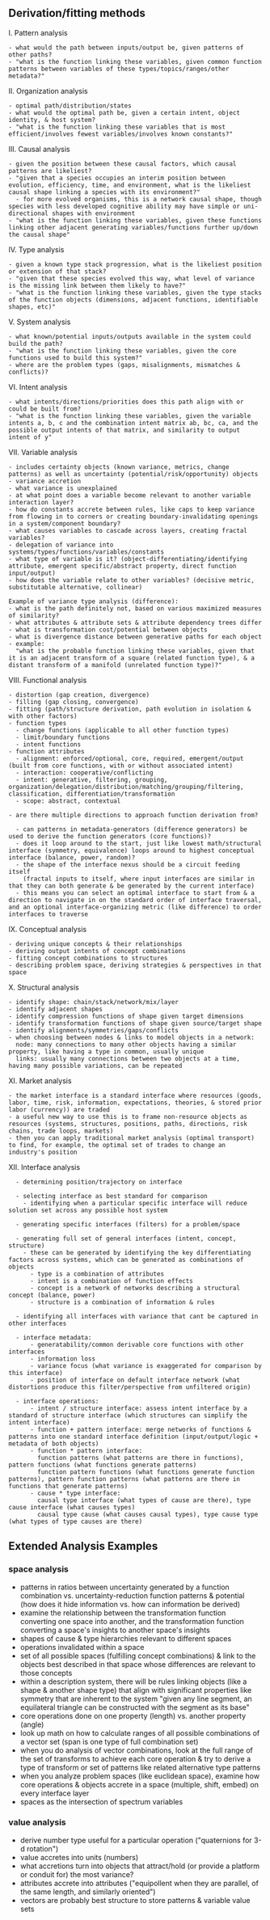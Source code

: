 ## Derivation/fitting methods

  I. Pattern analysis
  
    - what would the path between inputs/output be, given patterns of other paths?
    - "what is the function linking these variables, given common function patterns between variables of these types/topics/ranges/other metadata?"

  II. Organization analysis

    - optimal path/distribution/states
    - what would the optimal path be, given a certain intent, object identity, & host system?
    - "what is the function linking these variables that is most efficient/involves fewest variables/involves known constants?"

  III. Causal analysis

    - given the position between these causal factors, which causal patterns are likeliest?
    - "given that a species occupies an interim position between evolution, efficiency, time, and environment, what is the likeliest causal shape linking a species with its environment?"
      - for more evolved organisms, this is a network causal shape, though species with less developed cognitive ability may have simple or uni-directional shapes with environment
    - "what is the function linking these variables, given these functions linking other adjacent generating variables/functions further up/down the causal shape"

  IV. Type analysis

    - given a known type stack progression, what is the likeliest position or extension of that stack?
    - "given that these species evolved this way, what level of variance is the missing link between them likely to have?"
    - "what is the function linking these variables, given the type stacks of the function objects (dimensions, adjacent functions, identifiable shapes, etc)"

  V. System analysis

    - what known/potential inputs/outputs available in the system could build the path?
    - "what is the function linking these variables, given the core functions used to build this system?"
    - where are the problem types (gaps, misalignments, mismatches & conflicts)?

  VI. Intent analysis

    - what intents/directions/priorities does this path align with or could be built from?
    - "what is the function linking these variables, given the variable intents a, b, c and the combination intent matrix ab, bc, ca, and the possible output intents of that matrix, and similarity to output intent of y"

  VII. Variable analysis

    - includes certainty objects (known variance, metrics, change patterns) as well as uncertainty (potential/risk/opportunity) objects
    - variance accretion
    - what variance is unexplained
    - at what point does a variable become relevant to another variable interaction layer?
    - how do constants accrete between rules, like caps to keep variance from flowing in to corners or creating boundary-invalidating openings in a system/component boundary?
    - what causes variables to cascade across layers, creating fractal variables?
    - delegation of variance into systems/types/functions/variables/constants
    - what type of variable is it? (object-differentiating/identifying attribute, emergent specific/abstract property, direct function input/output)
    - how does the variable relate to other variables? (decisive metric, substitutable alternative, collinear)
    
    Example of variance type analysis (difference):
    - what is the path definitely not, based on various maximized measures of similarity?
    - what attributes & attribute sets & attribute dependency trees differ
    - what is transformation cost/potential between objects
    - what is divergence distance between generative paths for each object
    - example:
      "what is the probable function linking these variables, given that it is an adjacent transform of a square (related function type), & a distant transform of a manifold (unrelated function type)?"

  VIII. Functional analysis 

    - distortion (gap creation, divergence)
    - filling (gap closing, convergence)
    - fitting (path/structure derivation, path evolution in isolation & with other factors)
    - function types
      - change functions (applicable to all other function types)
      - limit/boundary functions
      - intent functions
    - function attributes
      - alignment: enforced/optional, core, required, emergent/output (built from core functions, with or without associated intent)
      - interaction: cooperative/conflicting
      - intent: generative, filtering, grouping, organization/delegation/distribution/matching/grouping/filtering, classification, differentiation/transformation
      - scope: abstract, contextual

    - are there multiple directions to approach function derivation from?

      - can patterns in metadata-generators (difference generators) be used to derive the function generators (core functions)?
      - does it loop around to the start, just like lowest math/structural interface (symmetry, equivalence) loops around to highest conceptual interface (balance, power, random)?
      - the shape of the interface nexus should be a circuit feeding itself 
        (fractal inputs to itself, where input interfaces are similar in that they can both generate & be generated by the current interface)
      - this means you can select an optimal interface to start from & a direction to navigate in on the standard order of interface traversal, and an optional interface-organizing metric (like difference) to order interfaces to traverse

  IX. Conceptual analysis

    - deriving unique concepts & their relationships
    - deriving output intents of concept combinations
    - fitting concept combinations to structures
    - describing problem space, deriving strategies & perspectives in that space

  X. Structural analysis

    - identify shape: chain/stack/network/mix/layer
    - identify adjacent shapes
    - identify compression functions of shape given target dimensions
    - identify transformation functions of shape given source/target shape
    - identify alignments/symmetries/gaps/conflicts
    - when choosing between nodes & links to model objects in a network:
      node: many connections to many other objects having a similar property, like having a type in common, usually unique
      links: usually many connections between two objects at a time, having many possible variations, can be repeated

  XI. Market analysis

    - the market interface is a standard interface where resources (goods, labor, time, risk, information, expectations, theories, & stored prior labor (currency)) are traded
    - a useful new way to use this is to frame non-resource objects as resources (systems, structures, positions, paths, directions, risk chains, trade loops, markets)
    - then you can apply traditional market analysis (optimal transport) to find, for example, the optimal set of trades to change an industry's position

  XII. Interface analysis

      - determining position/trajectory on interface

      - selecting interface as best standard for comparison
        - identifying when a particular specific interface will reduce solution set across any possible host system

      - generating specific interfaces (filters) for a problem/space

      - generating full set of general interfaces (intent, concept, structure)
        - these can be generated by identifying the key differentiating factors across systems, which can be generated as combinations of objects 
          - type is a combination of attributes
          - intent is a combination of function effects
          - concept is a network of networks describing a structural concept (balance, power)
          - structure is a combination of information & rules 

      - identifying all interfaces with variance that cant be captured in other interfaces

      - interface metadata:
          - generatability/common derivable core functions with other interfaces
          - information loss
          - variance focus (what variance is exaggerated for comparison by this interface)
          - position of interface on default interface network (what distortions produce this filter/perspective from unfiltered origin)

      - interface operations:
          - intent / structure interface: assess intent interface by a standard of structure interface (which structures can simplify the intent interface)
          - function + pattern interface: merge networks of functions & patterns into one standard interface definition (input/output/logic + metadata of both objects)
          - function * pattern interface: 
            function patterns (what patterns are there in functions), pattern functions (what functions generate patterns)
            function pattern functions (what functions generate function patterns), pattern function patterns (what patterns are there in functions that generate patterns)
          - cause * type interface: 
            causal type interface (what types of cause are there), type cause interface (what causes types)
            causal type cause (what causes causal types), type cause type (what types of type causes are there)



## Extended Analysis Examples

### space analysis

- patterns in ratios between uncertainty generated by a function combination vs. uncertainty-reduction function patterns & potential (how does it hide information vs. how can information be derived)
- examine the relationship between the transformation function converting one space into another, and the transformation function converting a space's insights to another space's insights
- shapes of cause & type hierarchies relevant to different spaces
- operations invalidated within a space
- set of all possible spaces (fulfilling concept combinations) & link to the objects best described in that space whose differences are relevant to those concepts
- within a description system, there will be rules linking objects (like a shape & another shape type) that align with significant properties like symmetry that are inherent to the system
  "given any line segment, an equilateral triangle can be constructed with the segment as its base"
- core operations done on one property (length) vs. another property (angle)
- look up math on how to calculate ranges of all possible combinations of a vector set (span is one type of full combination set)
- when you do analysis of vector combinations, look at the full range of the set of transforms to achieve each core operation & try to derive a type of transform or set of patterns like related alternative type patterns
- when you analyze problem spaces (like euclidean space), examine how core operations & objects accrete in a space (multiple, shift, embed) on every interface layer
- spaces as the intersection of spectrum variables

### value analysis

- derive number type useful for a particular operation ("quaternions for 3-d rotation")
- value accretes into units (numbers)
- what accretions turn into objects that attract/hold (or provide a platform or conduit for) the most variance?
- attributes accrete into attributes ("equipollent when they are parallel, of the same length, and similarly oriented")
- vectors are probably best structure to store patterns & variable value sets
